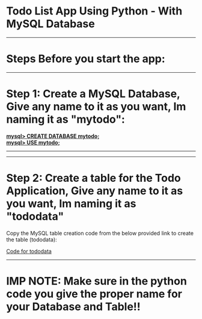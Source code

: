 # Todo List App Using Python - With MySQL Database

<hr>

# Steps Before you start the app: <br>

<hr>

# Step 1: Create a MySQL Database, Give any name to it as you want, Im naming it as <strong>"mytodo"</strong>: <br>

<strong><u>mysql> CREATE DATABASE mytodo;</u></strong>
<br>
<strong><u>mysql> USE mytodo;</u></strong>

<hr>

<hr>

# Step 2: Create a table for the Todo Application, Give any name to it as you want, Im naming it as <strong>"tododata"</strong> <br>


Copy the MySQL table creation code from the below provided link to create the table (tododata):


<a href="https://drive.google.com/file/d/1Q90A6AlFN93aFW2DH9L2kVpWKopFva2H/view?usp=sharing" target="_blank">Code for tododata</a>

<hr>

# IMP NOTE: Make sure in the python code you give the proper name for your Database and Table!!
